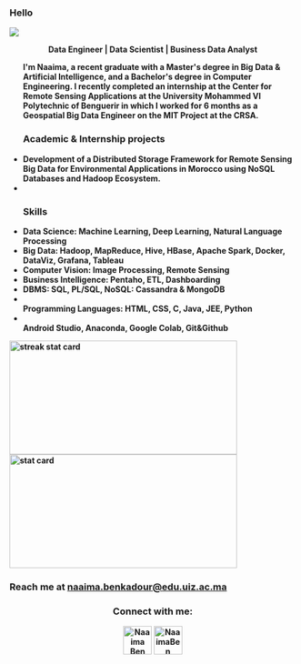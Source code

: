 
### Hello 

  <img src="https://komarev.com/ghpvc/?username=NaaimaBen&label=Profile%20views&color=0e75b6&style=flat">

<!--<img align="right" height="380" width="400" src="https://cdn.dribbble.com/users/2238041/screenshots/4763918/working.gif" />--->


<div>
  <p align="center"><b> Data Engineer | Data Scientist | Business Data Analyst </p>
<ul>
I'm Naaima, a recent graduate with a Master's degree in Big Data & Artificial Intelligence, and a Bachelor's degree in Computer Engineering. I recently completed an internship at the Center for Remote Sensing Applications at the University Mohammed VI Polytechnic of Benguerir in which I worked for 6 months as a Geospatial Big Data Engineer on the MIT Project at the CRSA.
<h3> Academic & Internship projects</h3>
<li>Development of a Distributed Storage Framework for Remote Sensing Big Data for Environmental Applications in Morocco using NoSQL Databases and Hadoop Ecosystem.</li>
<li> </li>
<h3>Skills</h3>
<li>  Data Science: Machine Learning, Deep Learning, Natural Language Processing </li>
<li> Big Data: Hadoop, MapReduce, Hive, HBase, Apache Spark, Docker, DataViz, Grafana, Tableau </li>
<li>Computer Vision: Image Processing, Remote Sensing</li>
<li>Business Intelligence: Pentaho, ETL, Dashboarding</li>
<li>DBMS: SQL, PL/SQL, NoSQL: Cassandra & MongoDB</li>
<li></li>Programming Languages: HTML, CSS, C, Java, JEE, Python</li>
<li></li>Android Studio, Anaconda, Google Colab, Git&Github </li>
</ul>



<img align="left" alt= "streak stat card" height="200px" width="400" src="https://github-readme-streak-stats.herokuapp.com/?user=NaaimaBen&theme=radical"/>
<img   alt= " stat card" height="200px" width="400" src="https://github-readme-stats.vercel.app/api?username=NaaimaBen&show_icons=true&theme=radical">



### Reach me at naaima.benkadour@edu.uiz.ac.ma

<h3 align="center">Connect with me:</h3>
<p align="center">
<a href="https://twitter.com/" target="blank"><img align="center" src="https://img.icons8.com/cute-clipart/64/000000/twitter.png" alt="Naaima Ben Kadour" height="50" width="50" /></a> 
<a href="https://www.linkedin.com/in/naaima-ben-kadour/" target="blank"><img align="center" src="https://img.icons8.com/cute-clipart/64/000000/linkedin.png" alt="NaaimaBen" height="50" width="50" /></a>
  


  
